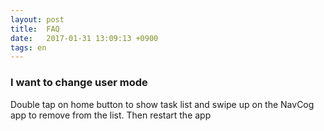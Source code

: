 ```yaml
---
layout: post
title:  FAQ
date:   2017-01-31 13:09:13 +0900
tags: en
---
```


### I want to change user mode

Double tap on home button to show task list and swipe up on the NavCog app to remove from the list. Then restart the app
